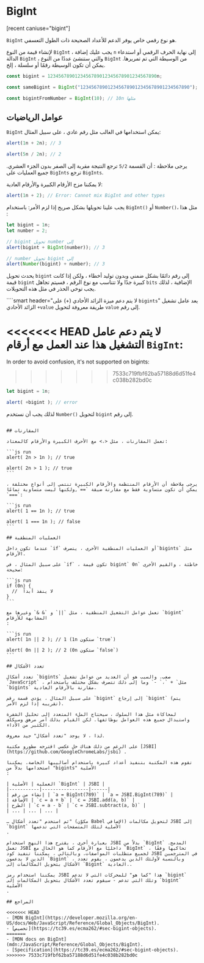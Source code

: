 # BigInt

[recent caniuse="bigint"]

`BigInt` هو نوع رقمي خاص يوفر الدعم للأعداد الصحيحة ذات الطول التعسفي.

لإنشاء قيمة من النوع `BigInt` ، يجب عليك إضافة `n` إلى نهاية الحرف الرقمي أو استدعاء الدالة `BigInt` ، والتي ستنشئ عددًا من النوع `BigInt` من الوسيطة التي تم تمريرها. يمكن أن تكون الوسيطة رقمًا أو سلسلة ، إلخ.

```js
const bigint = 1234567890123456789012345678901234567890n;

const sameBigint = BigInt("1234567890123456789012345678901234567890");

const bigintFromNumber = BigInt(10); // 10n مثلها
```

## عوامل الرياضيات

`BigInt` يمكن استخدامها في الغالب مثل رقم عادي ، على سبيل المثال:

```js run
alert(1n + 2n); // 3

alert(5n / 2n); // 2
```

يرجى ملاحظة : أن القسمة `5/2` ترجع النتيجة مقربة إلى الصفر بدون الجزء العشري. جميع العمليات على `BigInts` ترجع `BigInts`.

لا يمكننا مزج الأرقام الكبيرة والأرقام العادية:

```js run
alert(1n + 2); // Error: Cannot mix BigInt and other types
```

يجب علينا تحويلها بشكل صريح إذا لزم الأمر: باستخدام `BigInt()` أو `Number()`، مثل هذا :

```js run
let bigint = 1n;
let number = 2;

// bigint تحويل number إلى 
alert(bigint + BigInt(number)); // 3

// number تحويل bigint إلى
alert(Number(bigint) + number); // 3
```

يحدث تحويل `bigint` إلى رقم دائمًا بشكل ضمني وبدون توليد أخطاء ، ولكن إذا كانت قيمة `bigint` كبيرة جدًا ولا تتناسب مع نوع الرقم ، فسيتم تجاهل `bits` الإضافية ، لذلك يجب توخي الحذر في مثل هذه التحويلات.

````smart header="لا يتم دعم ميزة الزائد الأحادي (+) على `bigints`"
يعد عامل تشغيل الزائد الأحادي `+value` طريقة معروفة لتحويل `value` إلى رقم.

<<<<<<< HEAD
لا يتم دعم عامل التشغيل هذا عند العمل مع أرقام `BigInt`:
=======
In order to avoid confusion, it's not supported on bigints:
>>>>>>> 7533c719fbf62ba57188d6d51fe4c038b282bd0c
```js run
let bigint = 1n;

alert( +bigint ); // error
```
لذلك يجب أن نستخدم `Number()` لتحويل `bigint` إلى رقم.
````

## المقارنات

تعمل المقارنات ، مثل <،> مع الأحرف الكبيرة والأرقام كالمعتاد:

```js run
alert( 2n > 1n ); // true

alert( 2n > 1 ); // true
```

يرجى ملاحظة أن الأرقام المنتظمة والأرقام الكبيرة تنتمي إلى أنواع مختلفة ، يمكن أن تكون متساوية فقط مع مقارنة ضيقة `==`,ولكنها ليست متساوية تمامًا `===`:

```js run
alert( 1 == 1n ); // true

alert( 1 === 1n ); // false
```

## العمليات المنطقية

عندما تكون داخل `if` أو العمليات المنطقية الأخرى ، يتصرف`bigints` مثل الأرقام.

على سبيل المثال ، في `if` ، تكون قيمة bigint` 0n` خاطئة ، والقيم الأخرى صحيحة:

```js run
if (0n) {
  //  لا ينفذ أبداً
}
```

تعمل عوامل التشغيل المنطقية ، مثل `||` و `& &` وغيرها مع `bigint` المشابهة للأرقام
:

```js run
alert( 1n || 2 ); // 1 (1n ستكون `true`)

alert( 0n || 2 ); // 2 (0n ستكون `false`)
```

## تعدد الأشكال

تعدد أشكال `bigints` صعب. والسبب هو أن العديد من عوامل تشغيل `JavaScript` ، مثل` + `،` -` وما إلى ذلك تتصرف بشكل مختلف باستخدام `bigints` مقارنة بالأرقام العادية.

على سبيل المثال ، يؤدي قسمة رقم `bigint` إلى إرجاع `bigint` (يتم تقريبه إذا لزم الأمر).

لمحاكاة مثل هذا السلوك ، سيحتاج الملء المتعدد إلى تحليل الشفرة واستبدال جميع هذه العوامل بوظائفها. لكن القيام بذلك أمر مرهق وسيكلف الكثير من الأداء.

لذا ، لا يوجد "تعدد أشكال" جيد معروف.

على الرغم من ذلك هناك حل عكسي اقترحه مطورو مكتبة [JSBI](https://github.com/GoogleChromeLabs/jsbi) .

تقوم هذه المكتبة بتنفيذ أعداد كبيرة باستخدام أساليبها الخاصة. يمكننا استخدامها بدلاً من "bigints" الأصلية
:

| العملية | الأصلية `BigInt` | JSBI |
|-----------|-----------------|------|
| إنشاء من رقم | `a = BigInt(789)` | `a = JSBI.BigInt(789)` |
| الإضافة | `c = a + b` | `c = JSBI.add(a, b)` |
| الطرح	| `c = a - b` | `c = JSBI.subtract(a, b)` |
| ... | ... | ... |

… ثم استخدم "تعدد أشكال" (مكوّن Babel الإضافي) لتحويل مكالمات JSBI إلى `bigint` الأصلية لتلك المتصفحات التي تدعمها
.

بعبارة أخرى ، يقترح هذا النهج استخدام JSBI بدلاً من `BigInt` المدمج. تعمل JSBI داخليًا مع الأرقام كما هو الحال مع `BigInt` ، تحاكيها وفقًا لجميع متطلبات المواصفات. وبالتالي ، يمكننا تنفيذ كود JSBI في المترجمين الذين لا يدعمون `Bigint` ، وبالنسبة لأولئك الذين يدعمون ، يقوم تعدد الأشكال بتحويل المكالمات إلى `Bigint` العادية..

يمكننا استخدام رمز JSBI هذا "كما هو" للمحركات التي لا تدعم `bigint` وتلك التي تدعم - سيقوم تعدد الأشكال بتحويل المكالمات إلى `bigint` الأصلية
.

## المراجع

<<<<<<< HEAD
- [MDN BigInt](https://developer.mozilla.org/en-US/docs/Web/JavaScript/Reference/Global_Objects/BigInt).
- [تخصيص](https://tc39.es/ecma262/#sec-bigint-objects).
=======
- [MDN docs on BigInt](mdn:/JavaScript/Reference/Global_Objects/BigInt).
- [Specification](https://tc39.es/ecma262/#sec-bigint-objects).
>>>>>>> 7533c719fbf62ba57188d6d51fe4c038b282bd0c
